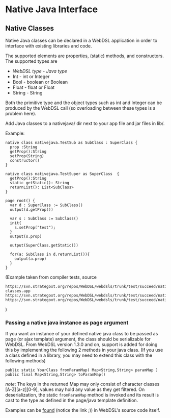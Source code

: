 # Native Java Interface

## Native Classes

Native Java classes can be declared in a WebDSL application in order to interface with existing libraries and code.

The supported elements are properties, (static) methods, and constructors. The supported types are

* *WebDSL type - Java type*
* Int - int or Integer
* Bool - boolean or Boolean
* Float - float or Float
* String - String

Both the primitive type and the object types such as int and Integer can be produced by the WebDSL call (so overloading between these types is a problem here).

Add Java classes to a nativejava/ dir next to your app file and jar files in lib/.

Example:

    native class nativejava.TestSub as SubClass : SuperClass {
      prop :String
      getProp():String
      setProp(String)
      constructor()
    }
  
    native class nativejava.TestSuper as SuperClass  {
      getProp():String
      static getStatic(): String
      returnList(): List<SubClass>
    }

    page root() {
      var d : SuperClass := SubClass()  
      output(d.getProp())
     
      var s : SubClass := SubClass()
      init{
        s.setProp("test");
      }
      output(s.prop)
    
      output(SuperClass.getStatic())
     
      for(a: SubClass in d.returnList()){
        output(a.prop)
      } 
    }



(Example taken from compiler tests, source 

    https://svn.strategoxt.org/repos/WebDSL/webdsls/trunk/test/succeed/native-classes.app
    https://svn.strategoxt.org/repos/WebDSL/webdsls/trunk/test/succeed/nativejava/TestSub.java
    https://svn.strategoxt.org/repos/WebDSL/webdsls/trunk/test/succeed/nativejava/TestSuper.java

)

### Passing a native java instance as page argument
If you want an instance of your defined native java class to be passed as page (or ajax template) argument, the class should be serializable for WebDSL. From WebDSL version 1.3.0 and on, support is added for doing this by implementing the following 2 methods in your java class. (If you use a class defined in a library, you may need to extend this class with the following methods)

    public static YourClass fromParamMap( Map<String,String> paramMap )
    public final Map<String,String> toParamMap()

_note_: The keys in the returned Map may only consist of character classes [A-Z][a-z][0-9], values may hold any value as they get filtered. On deserialization, the static `fromParamMap` method is invoked and its result is cast to the type as defined in the page/java template definition.

Examples can be [found](https://codefinder.org/doSearch/sl=100000&ns=WebDSL&op=AND&q=fromParamMap+toParamMap&lim=5&dff=repoPath%2CfileExt%2C&type=Entry&dfp=200%2C120%2C&pq=fromParamMap+toParamMap&allowlcn=false&/WebDSL/1) (notice the link ;)) in WebDSL's source code itself.
